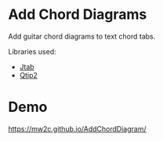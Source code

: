 # Add Chord Diagrams

Add guitar chord diagrams to text chord tabs.

Libraries used:
- [Jtab](https://github.com/tardate/jtab)
- [Qtip2](https://github.com/qTip2/qTip2)

# Demo

https://mw2c.github.io/AddChordDiagram/
